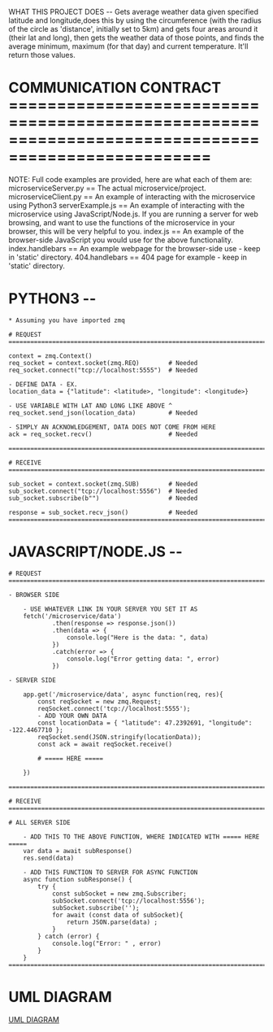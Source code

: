 WHAT THIS PROJECT DOES -- 
Gets average weather data given specified latitude and longitude,does this by using the circumference 
(with the radius of the circle as 'distance', initially set to 5km) and gets four areas around it 
(their lat and long), then gets the weather data of those points, and finds the average minimum, maximum
(for that day) and current temperature. It'll return those values.


# COMMUNICATION CONTRACT ===================================================================================================

NOTE: Full code examples are provided, here are what each of them are:
microserviceServer.py   ==  The actual microservice/project. 
microserviceClient.py   ==  An example of interacting with the microservice using Python3
serverExample.js        ==  An example of interacting with the microservice using JavaScript/Node.js.
                            If you are running a server for web browsing, and want to use the functions
                            of the microservice in your browser, this will be very helpful to you.
index.js                == An example of the browser-side JavaScript you would use for the above functionality.
index.handlebars        == An example webpage for the browser-side use - keep in 'static' directory.
404.handlebars          == 404 page for example - keep in 'static' directory.




# PYTHON3 --

    * Assuming you have imported zmq 

    # REQUEST ===================================================================================================

    context = zmq.Context()
    req_socket = context.socket(zmq.REQ)        # Needed
    req_socket.connect("tcp://localhost:5555")  # Needed

    - DEFINE DATA - EX.
    location_data = {"latitude": <latitude>, "longitude": <longitude>}

    - USE VARIABLE WITH LAT AND LONG LIKE ABOVE ^
    req_socket.send_json(location_data)         # Needed

    - SIMPLY AN ACKNOWLEDGEMENT, DATA DOES NOT COME FROM HERE
    ack = req_socket.recv()                     # Needed

    ============================================================================================================

    # RECEIVE ==================================================================================================

    sub_socket = context.socket(zmq.SUB)        # Needed
    sub_socket.connect("tcp://localhost:5556")  # Needed
    sub_socket.subscribe(b"")                   # Needed

    response = sub_socket.recv_json()           # Needed
    ============================================================================================================



# JAVASCRIPT/NODE.JS --
    # REQUEST ==================================================================================================

    - BROWSER SIDE

        - USE WHATEVER LINK IN YOUR SERVER YOU SET IT AS
        fetch('/microservice/data')
                .then(response => response.json())
                .then(data => {
                    console.log("Here is the data: ", data)
                })
                .catch(error => {
                    console.log("Error getting data: ", error)
                })

    - SERVER SIDE

        app.get('/microservice/data', async function(req, res){    
            const reqSocket = new zmq.Request;
            reqSocket.connect('tcp://localhost:5555');
            - ADD YOUR OWN DATA
            const locationData = { "latitude": 47.2392691, "longitude": -122.4467710 };
            reqSocket.send(JSON.stringify(locationData));
            const ack = await reqSocket.receive()

            # ===== HERE =====

        })

    ============================================================================================================

    # RECEIVE ==================================================================================================

    # ALL SERVER SIDE 

        - ADD THIS TO THE ABOVE FUNCTION, WHERE INDICATED WITH ===== HERE =====
        var data = await subResponse()
        res.send(data)

        - ADD THIS FUNCTION TO SERVER FOR ASYNC FUNCTION
        async function subResponse() {
            try {  
                const subSocket = new zmq.Subscriber;
                subSocket.connect('tcp://localhost:5556');
                subSocket.subscribe('');
                for await (const data of subSocket){
                    return JSON.parse(data) ;
                }
            } catch (error) {
                console.log("Error: " , error)
            }
        }
    ============================================================================================================


# UML DIAGRAM
[UML DIAGRAM](/UML.png)